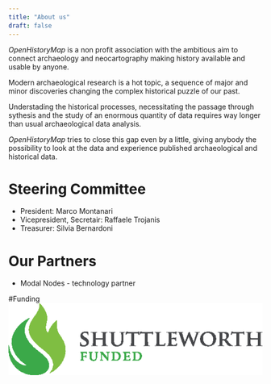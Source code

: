 ```yaml
---
title: "About us"
draft: false
---
```


_OpenHistoryMap_ is a non profit association with the ambitious aim to connect archaeology and neocartography making history available and usable by anyone.

Modern archaeological research is a hot topic, a sequence of major and minor discoveries changing the complex historical puzzle of our past.

Understading the historical processes, necessitating the passage through sythesis and the study of an enormous quantity of data requires way longer than usual archaeological data analysis.

_OpenHistoryMap_ tries to close this gap even by a little, giving anybody the possibility to look at the data and experience published archaeological and historical data.



# Steering Committee
* President: Marco Montanari
* Vicepresident, Secretair: Raffaele Trojanis
* Treasurer: Silvia Bernardoni
# Our Partners
* Modal Nodes - technology partner

#Funding
<img src="/Shuttleworth Funded.png">
